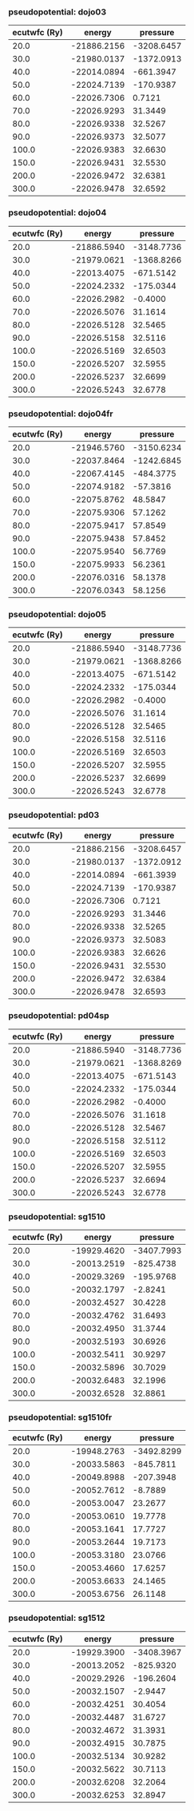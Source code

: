 ### pseudopotential: dojo03
| ecutwfc (Ry) | energy | pressure | 
| --- | --- | --- | 
| 20.0 | -21886.2156| -3208.6457|
| 30.0 | -21980.0137| -1372.0913|
| 40.0 | -22014.0894| -661.3947|
| 50.0 | -22024.7139| -170.9387|
| 60.0 | -22026.7306| 0.7121|
| 70.0 | -22026.9293| 31.3449|
| 80.0 | -22026.9338| 32.5267|
| 90.0 | -22026.9373| 32.5077|
| 100.0 | -22026.9383| 32.6630|
| 150.0 | -22026.9431| 32.5530|
| 200.0 | -22026.9472| 32.6381|
| 300.0 | -22026.9478| 32.6592|

### pseudopotential: dojo04
| ecutwfc (Ry) | energy | pressure | 
| --- | --- | --- | 
| 20.0 | -21886.5940| -3148.7736|
| 30.0 | -21979.0621| -1368.8266|
| 40.0 | -22013.4075| -671.5142|
| 50.0 | -22024.2332| -175.0344|
| 60.0 | -22026.2982| -0.4000|
| 70.0 | -22026.5076| 31.1614|
| 80.0 | -22026.5128| 32.5465|
| 90.0 | -22026.5158| 32.5116|
| 100.0 | -22026.5169| 32.6503|
| 150.0 | -22026.5207| 32.5955|
| 200.0 | -22026.5237| 32.6699|
| 300.0 | -22026.5243| 32.6778|

### pseudopotential: dojo04fr
| ecutwfc (Ry) | energy | pressure | 
| --- | --- | --- | 
| 20.0 | -21946.5760| -3150.6234|
| 30.0 | -22037.8464| -1242.6845|
| 40.0 | -22067.4145| -484.3775|
| 50.0 | -22074.9182| -57.3816|
| 60.0 | -22075.8762| 48.5847|
| 70.0 | -22075.9306| 57.1262|
| 80.0 | -22075.9417| 57.8549|
| 90.0 | -22075.9438| 57.8452|
| 100.0 | -22075.9540| 56.7769|
| 150.0 | -22075.9933| 56.2361|
| 200.0 | -22076.0316| 58.1378|
| 300.0 | -22076.0343| 58.1256|

### pseudopotential: dojo05
| ecutwfc (Ry) | energy | pressure | 
| --- | --- | --- | 
| 20.0 | -21886.5940| -3148.7736|
| 30.0 | -21979.0621| -1368.8266|
| 40.0 | -22013.4075| -671.5142|
| 50.0 | -22024.2332| -175.0344|
| 60.0 | -22026.2982| -0.4000|
| 70.0 | -22026.5076| 31.1614|
| 80.0 | -22026.5128| 32.5465|
| 90.0 | -22026.5158| 32.5116|
| 100.0 | -22026.5169| 32.6503|
| 150.0 | -22026.5207| 32.5955|
| 200.0 | -22026.5237| 32.6699|
| 300.0 | -22026.5243| 32.6778|

### pseudopotential: pd03
| ecutwfc (Ry) | energy | pressure | 
| --- | --- | --- | 
| 20.0 | -21886.2156| -3208.6457|
| 30.0 | -21980.0137| -1372.0912|
| 40.0 | -22014.0894| -661.3939|
| 50.0 | -22024.7139| -170.9387|
| 60.0 | -22026.7306| 0.7121|
| 70.0 | -22026.9293| 31.3446|
| 80.0 | -22026.9338| 32.5265|
| 90.0 | -22026.9373| 32.5083|
| 100.0 | -22026.9383| 32.6626|
| 150.0 | -22026.9431| 32.5530|
| 200.0 | -22026.9472| 32.6384|
| 300.0 | -22026.9478| 32.6593|

### pseudopotential: pd04sp
| ecutwfc (Ry) | energy | pressure | 
| --- | --- | --- | 
| 20.0 | -21886.5940| -3148.7736|
| 30.0 | -21979.0621| -1368.8269|
| 40.0 | -22013.4075| -671.5143|
| 50.0 | -22024.2332| -175.0344|
| 60.0 | -22026.2982| -0.4000|
| 70.0 | -22026.5076| 31.1618|
| 80.0 | -22026.5128| 32.5467|
| 90.0 | -22026.5158| 32.5112|
| 100.0 | -22026.5169| 32.6503|
| 150.0 | -22026.5207| 32.5955|
| 200.0 | -22026.5237| 32.6694|
| 300.0 | -22026.5243| 32.6778|

### pseudopotential: sg1510
| ecutwfc (Ry) | energy | pressure | 
| --- | --- | --- | 
| 20.0 | -19929.4620| -3407.7993|
| 30.0 | -20013.2519| -825.4738|
| 40.0 | -20029.3269| -195.9768|
| 50.0 | -20032.1797| -2.8241|
| 60.0 | -20032.4527| 30.4228|
| 70.0 | -20032.4762| 31.6493|
| 80.0 | -20032.4950| 31.3744|
| 90.0 | -20032.5193| 30.6926|
| 100.0 | -20032.5411| 30.9297|
| 150.0 | -20032.5896| 30.7029|
| 200.0 | -20032.6483| 32.1996|
| 300.0 | -20032.6528| 32.8861|

### pseudopotential: sg1510fr
| ecutwfc (Ry) | energy | pressure | 
| --- | --- | --- | 
| 20.0 | -19948.2763| -3492.8299|
| 30.0 | -20033.5863| -845.7811|
| 40.0 | -20049.8988| -207.3948|
| 50.0 | -20052.7612| -8.7889|
| 60.0 | -20053.0047| 23.2677|
| 70.0 | -20053.0610| 19.7778|
| 80.0 | -20053.1641| 17.7727|
| 90.0 | -20053.2644| 19.7173|
| 100.0 | -20053.3180| 23.0766|
| 150.0 | -20053.4660| 17.6257|
| 200.0 | -20053.6633| 24.1465|
| 300.0 | -20053.6756| 26.1148|

### pseudopotential: sg1512
| ecutwfc (Ry) | energy | pressure | 
| --- | --- | --- | 
| 20.0 | -19929.3900| -3408.3967|
| 30.0 | -20013.2052| -825.9320|
| 40.0 | -20029.2926| -196.2604|
| 50.0 | -20032.1507| -2.9447|
| 60.0 | -20032.4251| 30.4054|
| 70.0 | -20032.4487| 31.6727|
| 80.0 | -20032.4672| 31.3931|
| 90.0 | -20032.4915| 30.7875|
| 100.0 | -20032.5134| 30.9282|
| 150.0 | -20032.5622| 30.7113|
| 200.0 | -20032.6208| 32.2064|
| 300.0 | -20032.6253| 32.8947|

